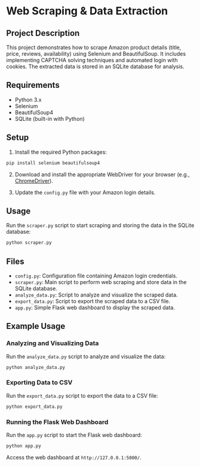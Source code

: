 # Web Scraping & Data Extraction

## Project Description
This project demonstrates how to scrape Amazon product details (title, price, reviews, availability) using Selenium and BeautifulSoup. It includes implementing CAPTCHA solving techniques and automated login with cookies. The extracted data is stored in an SQLite database for analysis.

## Requirements
- Python 3.x
- Selenium
- BeautifulSoup4
- SQLite (built-in with Python)

## Setup
1. Install the required Python packages:
```bash
pip install selenium beautifulsoup4
```

2. Download and install the appropriate WebDriver for your browser (e.g., [ChromeDriver](https://sites.google.com/a/chromium.org/chromedriver/)).

3. Update the `config.py` file with your Amazon login details.

## Usage
Run the `scraper.py` script to start scraping and storing the data in the SQLite database:
```bash
python scraper.py
```

## Files
- `config.py`: Configuration file containing Amazon login credentials.
- `scraper.py`: Main script to perform web scraping and store data in the SQLite database.
- `analyze_data.py`: Script to analyze and visualize the scraped data.
- `export_data.py`: Script to export the scraped data to a CSV file.
- `app.py`: Simple Flask web dashboard to display the scraped data.

## Example Usage
### Analyzing and Visualizing Data
Run the `analyze_data.py` script to analyze and visualize the data:
```bash
python analyze_data.py
```

### Exporting Data to CSV
Run the `export_data.py` script to export the data to a CSV file:
```bash
python export_data.py
```

### Running the Flask Web Dashboard
Run the `app.py` script to start the Flask web dashboard:
```bash
python app.py
```

Access the web dashboard at `http://127.0.0.1:5000/`.